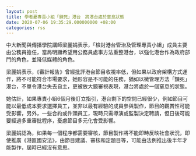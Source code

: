 ```yaml
---
layout: post
title: 學者憂專責小組「鍊死」港台　將港台處於窒息狀態
date: 2020-07-06 19:35:29.000000000 +08:00
categories: rss
---
```


中大新聞與傳播學院講師梁麗娟表示，「檢討港台管治及管理專責小組」成員主要由公務員擔任，當局明顯希望用公務員處事方法重整港台，以強化港台作為政府部門的角色，並降低媒體的角色。

梁麗娟表示，《審計報告》曾經批評港台節目收視率低，但如果以政府架構方式運作，將不可能符合市場要求，她形容是不可能的任務，猶如以微管理方法「鍊死」港台，不單令港台失去自主，更被放大鏡審視表現，港台將處於一個窒息的狀態。

她估計，如果專責小組6個月後訂立指引，港台剩下的空間已經很少，例如節目可能以最低成本要求選擇員工，並非以最有經驗的成員參與製作，節目的觀賞性可能受影響，另外，一些合約或件頭員工，現時只需導演或監製決定聘請，但日後可能要經過多重審批程序，憂慮節目多元化會受影響。

梁麗娟認為，如果每一個程序都需要審核，節目製作將不能即時反映社會狀況，即使推廣《港區國安法》，由節目建議、審核和定題目等，可能由法例推出後半年才能製作，屆時已經沒有意思。
